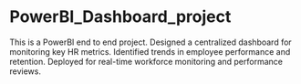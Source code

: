 # PowerBI_Dashboard_project
This is a PowerBI end to end project.
Designed a centralized dashboard for monitoring key HR metrics.
Identified trends in employee performance and retention.
Deployed for real-time workforce monitoring and performance reviews.
